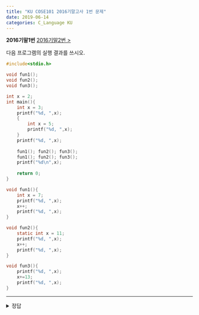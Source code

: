 ```yaml
---
title: "KU COSE101 2016기말고사 1번 문제"
date: 2019-06-14
categories: C_Language KU
---
```


 **2016기말1번** 
[ 2016기말2번 >](https://detegice.github.io/COSE101-2016Final-Pro2)

다음 프로그램의 실행 결과를 쓰시오.

~~~c
#include<stdio.h>

void fun1();
void fun2();
void fun3();

int x = 2;
int main(){
	int x = 3;
	printf("%d, ",x);
	{
		int x = 5;
		printf("%d, ",x);
	}
	printf("%d, ",x);
	
	fun1(); fun2(); fun3();
	fun1(); fun2(); fun3();
	printf("%d\n",x);
	
	return 0;
}

void fun1(){
	int x = 7;
	printf("%d, ",x);
	x++;
	printf("%d, ",x);
}

void fun2(){
	static int x = 11;
	printf("%d, ",x);
	x++;
	printf("%d, ",x);
}

void fun3(){
	printf("%d, ",x);
	x+=13;
	printf("%d, ",x);
}
~~~

***

<details><summary>정답</summary>

{% highlight text %}
3, 5, 3, 7, 8, 11, 12, 2, 15, 7, 8, 12, 13, 15, 28, 3

1) 3 : main::x의 3
2) 5 : main함수 안에 중괄호 블록 안의 x 5
3) 3 : main::x의 3
4) 7 : fun1::x의 7
5) 8 : fun1::x가 1이 더해졌기 때문에 8
6) 11 : fun2::x의 11
7) 12 : fun2::x가 1이 더해졌기 때문에 12
8) 2 : global::x의 2
9) 15 : global::x가 13이 더해졌기 때문에 15
10) 7 : fun1::x의 7
11) 8 : fun1::x가 1이 더해졌기 때문에 8
12) 12 : fun2::x는 static 변수이기 때문에 전에 저장되있던 fun2::x의 값인 12가 출력
13) 13 : fun2::x가 1이 더해졌기 때문에 13
14) 15 : global::x의 15
15) 28 : global::x가 13이 더해졌기 때문에 28
16) 3 : main::x의 3

{% endhighlight %}

</details>

